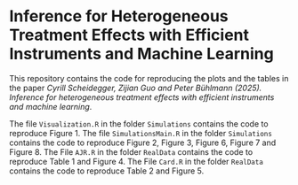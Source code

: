 # Inference for Heterogeneous Treatment Effects with Efficient Instruments and Machine Learning
This repository contains the code for reproducing the plots and the tables in the paper 
<i>Cyrill Scheidegger, Zijian Guo and Peter Bühlmann (2025). Inference for heterogeneous treatment effects with efficient instruments and machine learning</i>.

The file `Visualization.R` in the folder `Simulations` contains the code to reproduce Figure 1. The file `SimulationsMain.R` in the folder `Simulations` contains the code to reproduce Figure 2, Figure 3, Figure 6, Figure 7 and Figure 8. The File `AJR.R` in the folder `RealData` contains the code to reproduce Table 1 and Figure 4. The File `Card.R` in the folder `RealData` contains the code to reproduce Table 2 and Figure 5.
